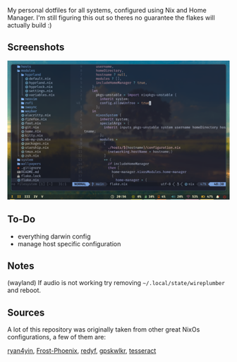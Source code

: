 My personal dotfiles for all systems, configured using Nix and Home Manager.
I'm still figuring this out so theres no guarantee the flakes will actually build :)

## Screenshots

<img src="https://github.com/konradroesler/dotfiles/blob/main/assets/screenshots/screen_nvim.png" width="800">

## To-Do
- everything darwin config
- manage host specific configuration

## Notes

(wayland) If audio is not working try removing `~/.local/state/wireplumber` and reboot.

## Sources

A lot of this repository was originally taken from other great NixOs configurations, a few of them are:

[ryan4yin](https://github.com/ryan4yin/nix-config), [Frost-Phoenix](https://github.com/Frost-Phoenix/nixos-config), [redyf](https://github.com/redyf/nixdots), [gpskwlkr](https://github.com/gpskwlkr/nixos-hyprland-flake), [tesseract](https://gitlab.com/scientiac/tesseract.home.manager/-/tree/main)
